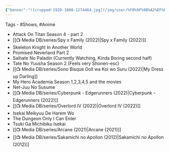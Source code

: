```yaml
---
{"banner":"![cropped-1920-1080-1274464.jpg](/img/user/%F0%9F%9B%A2%EF%B8%8F%20Resources/%F0%9F%93%81%20Files/%F0%9F%93%B8Images/cropped-1920-1080-1274464.jpg)","dg-publish":true,"permalink":"/media-db/anime-watched-in-2022/","dgPassFrontmatter":true,"noteIcon":"3","created":"2023-11-14T21:08:39.816+05:30","updated":"2023-12-12T01:00:16.498+05:30"}
---
```


Tags - #Shows, #Anime

- Attack On Titan Season 4 - part 2
-  [[📺 Media DB/series/Spy x Family (2022)\|Spy x Family (2022)]]
-  Skeleton Knight In Another World
-  Promised Neverland Part 2
-  Saihate No Paladin (Currently Watching, Kinda Boring second half)
-  Tate No Yuusha Season 2 (Feels very Shonen-esc)
-  [[📺 Media DB/series/Sono Bisque Doll wa Koi wo Suru (2022)\|My Dress up Darling]]
-  My Hero Academia Season 1,2,3,4,5 and the movies
-  Net-Juu No Susume
-  [[📺 Media DB/series/Cyberpunk - Edgerunners (2022)\|Cyberpunk - Edgerunners (2022)]]
-  [[📺 Media DB/series/Overlord IV (2022)\|Overlord IV (2022)]]
-  Isekai Meikyuu De Harem Wo
-  The Dungeon Only I Can Enter
-  Tsuki Ga Michibiku Isekai
-  [[📺 Media DB/series/Arcane (2021)\|Arcane (2021)]]
-  [[📺 Media DB/series/Sakamichi no Apollon (2012)\|Sakamichi no Apollon (2012)]]